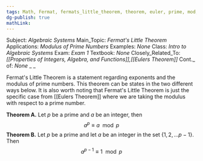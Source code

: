 ```yaml
---
tags: Math, Fermat, fermats_little_theorem, theorem, euler, prime, mod, modulus, arithmetic
dg-publish: true
mathLink: 
---
```

Subject: _Algebraic Systems_
Main\_Topic: _Fermat's Little Theorem_
Applications: _Modulus of Prime Numbers_
Examples: _None_
Class: _Intro to Algebraic Systems_
Exam: _Exam 1_
Textbook: _None_
Closely\_Related\_To: _[[Properties of Integers, Algebra, and Functions]],[[Eulers Theorem]]_
Cont.\_ of: _None_ 
_
_

Fermat's Little Theorem is a statement regarding exponents and the modulus of prime numbers. This theorem can be states in the two different ways below. It is also worth noting that Fermat's Little Theorem is just the specific case from [[Eulers Theorem]] where we are taking the modulus with respect to a prime number. 

**Theorem A.**  Let $p$ be a prime and $a$ be an integer, then 
$$
a^{p}\equiv a\mod{p}
$$
**Theorem B.**  Let $p$ be a prime and let $a$ be an integer in the set $\{1,2,\ldots p-1\}$. Then
$$
a^{p-1} \equiv 1 \mod p
$$


 